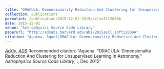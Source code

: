 ```yaml
---
title: "DRACULA: Dimensionality Reduction And Clustering for Unsupervised Learning in Astronomy"
collection: publications
permalink: /publication/2015-12-01-2015asclsoft12009A
date: 2015-12-01
venue: "Astrophysics Source Code Library"
paperurl: "http://adsabs.harvard.edu/abs/2015ascl.soft12009A"
citation: "Aguena. &quot;DRACULA: Dimensionality Reduction And Clustering for Unsupervised Learning in Astronomy.&quot; <i>Astrophysics Source Code Library</i>, :, Dec 2015"
---
```


[*ArXiv*](https://arxiv.org/abs/1512.009), [*ADS*](http://adsabs.harvard.edu/abs/2015ascl.soft12009A)
Recommended citation: "Aguena. &quot;DRACULA: Dimensionality Reduction And Clustering for Unsupervised Learning in Astronomy.&quot; <i>Astrophysics Source Code Library</i>, :, Dec 2015"
